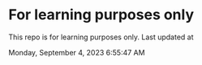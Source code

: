 # For learning purposes only
This repo is for learning purposes only.
Last updated at

Monday, September 4, 2023 6:55:47 AM

